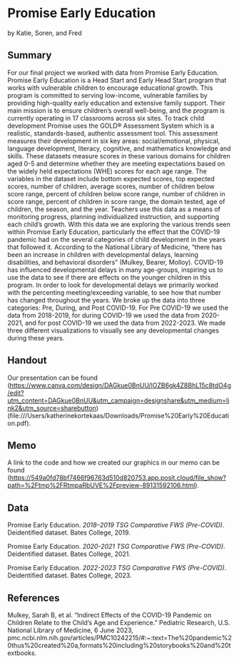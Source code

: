 Promise Early Education
================
by Katie, Soren, and Fred

## Summary

For our final project we worked with data from Promise Early Education. Promise Early Education is a Head Start and Early Head Start program that works with vulnerable children to encourage educational growth. This program is committed to serving low-income, vulnerable families by providing high-quality early education and extensive family support. Their main mission is to ensure children’s overall well-being, and the program is currently operating in 17 classrooms across six sites. To track child development Promise uses the GOLD® Assessment System which is a realistic, standards-based, authentic assessment tool. This assessment measures their development in six key areas: social/emotional, physical, language development, literacy, cognitive, and mathematics knowledge and skills. These datasets measure scores in these various domains for children aged 0-5 and determine whether they are meeting expectations based on the widely held expectations (WHE) scores for each age range. The variables in the dataset include bottom expected scores, top expected scores, number of children, average scores, number of children below score range, percent of children below score range, number of children in score range, percent of children in score range, the domain tested, age of children, the season, and the year. Teachers use this data as a means of monitoring progress, planning individualized instruction, and supporting each child’s growth. With this data we are exploring the various trends seen within  Promise Early Education, particularly the effect that the COVID-19 pandemic had on the several categories of child development in the years that followed it. According to the National Library of Medicine, “there has been an increase in children with developmental delays, learning disabilities, and behavioral disorders” (Mulkey, Bearer, Molloy). COVID-19 has influenced developmental delays in many age-groups, inspiring us to use the data to see if there are effects on the younger children in this program. In order to look for developmental delays we primarily worked with the percenting meeting/exceeding variable, to see how that number has changed throughout the years. We broke up the data into three categories: Pre, During, and Post COVID-19. For Pre COVID-19 we used the data from 2018-2019, for during COVID-19 we used the data from 2020-2021, and for post COVID-19 we used the data from 2022-2023. We made three different visualizations to visually see any developmental changes during these years.

## Handout

Our presentation can be found (https://www.canva.com/design/DAGkue0BnUU/lOZB6gk4Z8BhL15c8tdO4g/edit?utm_content=DAGkue0BnUU&utm_campaign=designshare&utm_medium=link2&utm_source=sharebutton)(file:///Users/katherinekortekaas/Downloads/Promise%20Early%20Education.pdf).

## Memo

A link to the code and how we created our graphics in our memo can be found (https://549a0fd78bf7466f96763d510d820753.app.posit.cloud/file_show?path=%2Ftmp%2FRtmpaRbUVE%2Fpreview-89131592106.html).

## Data

Promise Early Education. *2018–2019 TSG Comparative FWS (Pre-COVID)*. Deidentified dataset. Bates College, 2019.

Promise Early Education. *2020-2021 TSG Comparative FWS (Pre-COVID)*. Deidentified dataset. Bates College, 2021.

Promise Early Education. *2022-2023 TSG Comparative FWS (Pre-COVID)*. Deidentified dataset. Bates College, 2023.

## References

Mulkey, Sarah B, et al. “Indirect Effects of the COVID-19 Pandemic on Children Relate to the Child’s Age and Experience.” Pediatric Research, U.S. National Library of Medicine, 6 June 2023, pmc.ncbi.nlm.nih.gov/articles/PMC10242215/#:~:text=The%20pandemic%20thus%20created%20a,formats%20including%20storybooks%20and%20textbooks. 